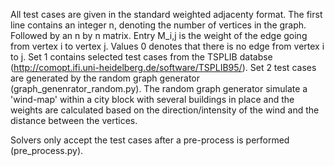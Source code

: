All test cases are given in the standard weighted adjacenty format. 
The first line contains an integer n, denoting the number of vertices in the graph.
Followed by an n by n matrix. Entry M_i,j is the weight of the edge going from vertex i to vertex j. Values 0 denotes that there is no edge from vertex i to j.
Set 1 contains selected test cases from the TSPLIB databse (http://comopt.ifi.uni-heidelberg.de/software/TSPLIB95/).
Set 2 test cases are generated by the random graph generator (graph_genenrator_random.py). 
The random graph generator simulate a 'wind-map' within a city block with several buildings in place and the weights are calculated based on the direction/intensity of 
the wind and the distance between the vertices. 

Solvers only accept the test cases after a pre-process is performed (pre_process.py).
